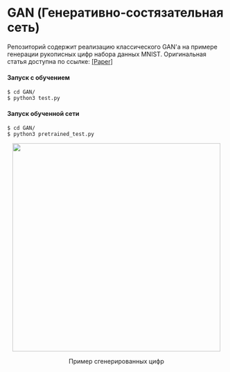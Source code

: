 # GAN (Генеративно-состязательная сеть)

Репозиторий содержит реализацию классического GAN'а на примере генерации рукописных цифр набора данных MNIST.
Оригинальная статья доступна по ссылке: [[Paper]](https://arxiv.org/abs/1406.2661) 

#### Запуск с обучением
```
$ cd GAN/
$ python3 test.py
```
#### Запуск обученной сети
```
$ cd GAN/
$ python3 pretrained_test.py
```

<p align="center">
    <img src="MNIST.gif" width="480"\>
</p>
<p align="center">
    Пример сгенерированных цифр
</p>